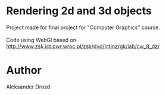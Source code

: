 # Rendering 2d and 3d objects

Project made for final project for "Computer Graphics" course. <br><br>
Code using WebGl based on 
http://www.zsk.ict.pwr.wroc.pl/zsk/dyd/intinz/gk/lab/cw_8_dz/
# Author
Aleksander Drozd
